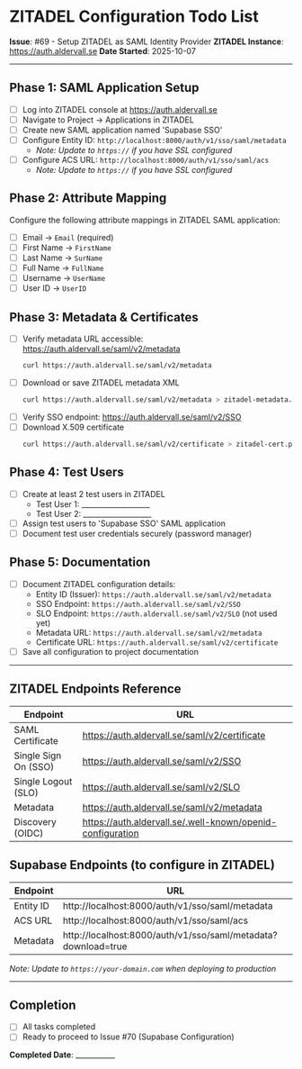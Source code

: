 # ZITADEL Configuration Todo List

**Issue**: #69 - Setup ZITADEL as SAML Identity Provider
**ZITADEL Instance**: https://auth.aldervall.se
**Date Started**: 2025-10-07

---

## Phase 1: SAML Application Setup

- [ ] Log into ZITADEL console at https://auth.aldervall.se
- [ ] Navigate to Project → Applications in ZITADEL
- [ ] Create new SAML application named 'Supabase SSO'
- [ ] Configure Entity ID: `http://localhost:8000/auth/v1/sso/saml/metadata`
  - _Note: Update to `https://` if you have SSL configured_
- [ ] Configure ACS URL: `http://localhost:8000/auth/v1/sso/saml/acs`
  - _Note: Update to `https://` if you have SSL configured_

## Phase 2: Attribute Mapping

Configure the following attribute mappings in ZITADEL SAML application:

- [ ] Email → `Email` (required)
- [ ] First Name → `FirstName`
- [ ] Last Name → `SurName`
- [ ] Full Name → `FullName`
- [ ] Username → `UserName`
- [ ] User ID → `UserID`

## Phase 3: Metadata & Certificates

- [ ] Verify metadata URL accessible: https://auth.aldervall.se/saml/v2/metadata
  ```bash
  curl https://auth.aldervall.se/saml/v2/metadata
  ```
- [ ] Download or save ZITADEL metadata XML
  ```bash
  curl https://auth.aldervall.se/saml/v2/metadata > zitadel-metadata.xml
  ```
- [ ] Verify SSO endpoint: https://auth.aldervall.se/saml/v2/SSO
- [ ] Download X.509 certificate
  ```bash
  curl https://auth.aldervall.se/saml/v2/certificate > zitadel-cert.pem
  ```

## Phase 4: Test Users

- [ ] Create at least 2 test users in ZITADEL
  - Test User 1: ___________________
  - Test User 2: ___________________
- [ ] Assign test users to 'Supabase SSO' SAML application
- [ ] Document test user credentials securely (password manager)

## Phase 5: Documentation

- [ ] Document ZITADEL configuration details:
  - Entity ID (Issuer): `https://auth.aldervall.se/saml/v2/metadata`
  - SSO Endpoint: `https://auth.aldervall.se/saml/v2/SSO`
  - SLO Endpoint: `https://auth.aldervall.se/saml/v2/SLO` (not used yet)
  - Metadata URL: `https://auth.aldervall.se/saml/v2/metadata`
  - Certificate URL: `https://auth.aldervall.se/saml/v2/certificate`
- [ ] Save all configuration to project documentation

---

## ZITADEL Endpoints Reference

| Endpoint | URL |
|----------|-----|
| SAML Certificate | https://auth.aldervall.se/saml/v2/certificate |
| Single Sign On (SSO) | https://auth.aldervall.se/saml/v2/SSO |
| Single Logout (SLO) | https://auth.aldervall.se/saml/v2/SLO |
| Metadata | https://auth.aldervall.se/saml/v2/metadata |
| Discovery (OIDC) | https://auth.aldervall.se/.well-known/openid-configuration |

## Supabase Endpoints (to configure in ZITADEL)

| Endpoint | URL |
|----------|-----|
| Entity ID | http://localhost:8000/auth/v1/sso/saml/metadata |
| ACS URL | http://localhost:8000/auth/v1/sso/saml/acs |
| Metadata | http://localhost:8000/auth/v1/sso/saml/metadata?download=true |

_Note: Update to `https://your-domain.com` when deploying to production_

---

## Completion

- [ ] All tasks completed
- [ ] Ready to proceed to Issue #70 (Supabase Configuration)

**Completed Date**: ___________

